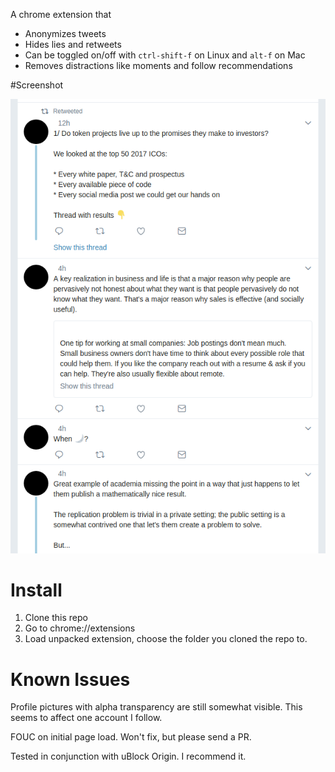 A chrome extension that

- Anonymizes tweets
- Hides lies and retweets
- Can be toggled on/off with `ctrl-shift-f` on Linux and `alt-f` on Mac
- Removes distractions like moments and follow recommendations

#Screenshot

![Alt text](/anontweets.png?raw=true "Screenshot of anonymized tweets")

# Install

1) Clone this repo
2) Go to chrome://extensions
3) Load unpacked extension, choose the folder you cloned the repo to.

# Known Issues

Profile pictures with alpha transparency are still somewhat visible. This seems to affect one account I follow.

FOUC on initial page load. Won't fix, but please send a PR.

Tested in conjunction with uBlock Origin. I recommend it.